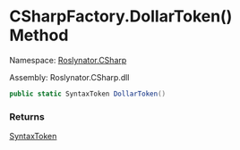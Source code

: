 # CSharpFactory\.DollarToken\(\) Method

Namespace: [Roslynator.CSharp](../../README.md)

Assembly: Roslynator\.CSharp\.dll

```csharp
public static SyntaxToken DollarToken()
```

### Returns

[SyntaxToken](https://docs.microsoft.com/en-us/dotnet/api/microsoft.codeanalysis.syntaxtoken)


